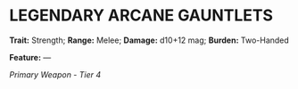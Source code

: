 # LEGENDARY ARCANE GAUNTLETS

**Trait:** Strength; **Range:** Melee; **Damage:** d10+12 mag; **Burden:** Two-Handed

**Feature:** —

*Primary Weapon - Tier 4*